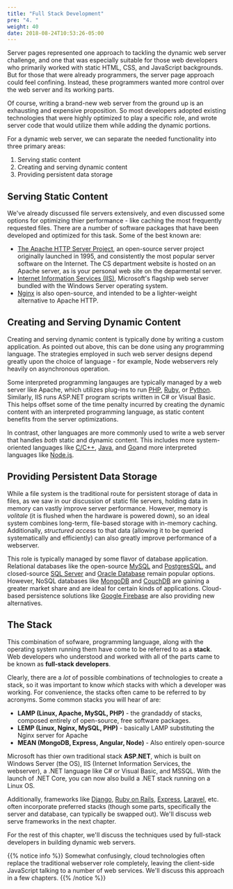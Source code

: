 ```yaml
---
title: "Full Stack Development"
pre: "4. "
weight: 40
date: 2018-08-24T10:53:26-05:00
---
```


Server pages represented one approach to tackling the dynamic web server challenge, and one that was especially suitable for those web developers who primarily worked with static HTML, CSS, and JavaScript backgrounds.  But for those that were already programmers, the server page approach could feel confining.  Instead, these programmers wanted more control over the web server and its working parts.

Of course, writing a brand-new web server from the ground up is an exhausting and expensive proposition.  So most developers adopted existing technologies that were highly optimized to play a specific role, and wrote server code that would utilize them while adding the dynamic portions.  

For a dynamic web server, we can separate the needed functionality into three primary areas:

1. Serving static content
2. Creating and serving dynamic content 
3. Providing persistent data storage

## Serving Static Content
We've already discussed file servers extensively, and even discussed some options for optimizing thier performance - like caching the most frequently requested files.  There are a number of software packages that have been developed and optimized for this task.  Some of the best known are:

* [The Apache HTTP Server Project](https://httpd.apache.org/), an open-source server project originally launched in 1995, and consistently the most popular server software on the Internet.  The CS department website is hosted on an Apache server, as is your personal web site on the deparmental server.
* [Internet Information Services (IIS)](https://www.iis.net/), Microsoft's flagship web server bundled with the Windows Server operating system.
* [Nginx](https://www.nginx.com/) is also open-source, and intended to be a lighter-weight alternative to Apache HTTP. 

## Creating and Serving Dynamic Content
Creating and serving dynamic content is typically done by writing a custom application.  As pointed out above, this can be done using any programming language. The strategies employed in such web server designs depend greatly upon the choice of language - for example, Node webservers rely heavily on asynchronous operation.

Some interpreted programming langauges are typically managed by a web server like Apache, which utilizes plug-ins to run [PHP](https://cwiki.apache.org/confluence/display/HTTPD/PHP), [Ruby](https://www.modruby.net/), or [Python](http://modpython.org/). Similarly, IIS runs ASP.NET program scripts written in C# or Visual Basic. This helps offset some of the time penalty incurred by creating the dynamic content with an interpreted programming language, as static content benefits from the server optimizations.

In contrast, other languages are more commonly used to write a web server that handles _both_ static and dynamic content.  This includes more system-oriented languages like [C/C++](https://isocpp.org/), [Java](https://www.java.com/), and [Go](https://golang.org/)and more interpreted languages like [Node.js](https://nodejs.org/).

## Providing Persistent Data Storage
While a file system is the traditional route for persistent storage of data in files, as we saw in our discussion of static file servers, holding data in memory can vastly improve server performance.  However, memory is _volitale_ (it is flushed when the hardware is powered down), so an ideal system combines long-term, file-based storage with in-memory caching. Additionally, _structured access_ to that data (allowing it to be queried systematically and efficiently) can also greatly improve performance of a webserver.

This role is typically managed by some flavor of database application.  Relational databases like the open-source [MySQL](https://www.mysql.com/) and [PostgresSQL](https://www.postgresql.org/), and closed-source [SQL Server](https://www.microsoft.com/en-us/sql-server/sql-server-2019) and [Oracle Database](https://www.oracle.com/database/) remain popular options.  However, NoSQL databases like [MongoDB](https://www.mongodb.com/) and [CouchDB](https://couchdb.apache.org/) are gaining a greater market share and are ideal for certain kinds of applications. Cloud-based persistence solutions like [Google Firebase](https://firebase.google.com/) are also providing new alternatives.

## The Stack
This combination of sofware, programming language, along with the operating system running them have come to be referred to as a **stack**.  Web developers who understood and worked with all of the parts came to be known as **full-stack developers**.  

Clearly, there are a _lot_ of possible combinations of technologies to create a stack, so it was important to know _which_ stacks with which a developer was working.  For convenience, the stacks often came to be referred to by acronyms. Some common stacks you will hear of are:

* **LAMP (Linux, Apache, MySQL, PHP)** - the grandaddy of stacks, composed entirely of open-source, free software packages.
* **LEMP (Linux, Nginx, MySQL, PHP)** - basically LAMP substituting the Nginx server for Apache
* **MEAN (MongoDB, Express, Angular, Node)** - Also entirely open-source

Microsoft has thier own traditional stack **ASP.NET**, which is built on Windows Server (the OS), IIS (Internet Information Services, the webserver), a .NET language like C# or Visual Basic, and MSSQL. With the launch of .NET Core, you can now also build a .NET stack running on a Linux OS.

Additionally, frameworks like [Django](https://www.djangoproject.com/), [Ruby on Rails](https://rubyonrails.org/), [Express](https://expressjs.com/), [Laravel](https://laravel.com/), etc. often incorporate preferred stacks (though some parts, specifically the server and database, can typically be swapped out).  We'll discuss web serve frameworks in the next chapter.

For the rest of this chapter, we'll discuss the techniques used by full-stack developers in building dynamic web servers.

{{% notice info %}}
Somewhat confusingly, cloud technologies often replace the traditional webserver role completely, leaving the client-side JavaScript talking to a number of web services.  We'll discuss this approach in a few chapters.
{{% /notice %}}
